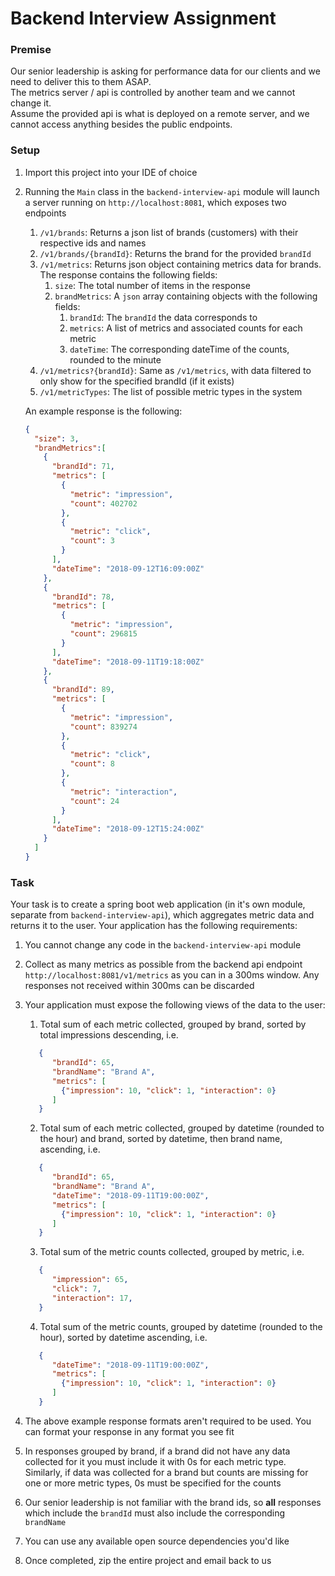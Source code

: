 # Backend Interview Assignment

### Premise
Our senior leadership is asking for performance data for our clients and we need to deliver this to them ASAP.  
The metrics server / api is controlled by another team and we cannot change it.  
Assume the provided api is what is deployed on a remote server, and we cannot access anything besides the public endpoints. 

### Setup
1. Import this project into your IDE of choice
2. Running the `Main` class in the `backend-interview-api` module will launch a server running on `http://localhost:8081`, 
which exposes two endpoints
   1. `/v1/brands`: Returns a json list of brands (customers) with their respective ids and names
   2. `/v1/brands/{brandId}`: Returns the brand for the provided `brandId`
   2. `/v1/metrics`: Returns json object containing metrics data for brands.  The response contains the following fields:
      1. `size`: The total number of items in the response
      2. `brandMetrics`: A `json` array containing objects with the following fields:
         1. `brandId`: The `brandId` the data corresponds to
         2. `metrics`: A list of metrics and associated counts for each metric
         3. `dateTime`: The corresponding dateTime of the counts, rounded to the minute
   3. `/v1/metrics?{brandId}`: Same as `/v1/metrics`, with data filtered to only show for the specified brandId (if it exists)
   4. `/v1/metricTypes`: The list of possible metric types in the system
        
   An example response is the following:
    ```json
    {
      "size": 3,
      "brandMetrics":[
        {
          "brandId": 71,
          "metrics": [
            {
              "metric": "impression",
              "count": 402702
            },
            {
              "metric": "click",
              "count": 3
            }
          ],
          "dateTime": "2018-09-12T16:09:00Z"
        },
        {
          "brandId": 78,
          "metrics": [
            {
              "metric": "impression",
              "count": 296815
            }
          ],
          "dateTime": "2018-09-11T19:18:00Z"
        },
        {
          "brandId": 89,
          "metrics": [
            {
              "metric": "impression",
              "count": 839274
            },
            {
              "metric": "click",
              "count": 8
            },
            {
              "metric": "interaction",
              "count": 24
            }
          ],
          "dateTime": "2018-09-12T15:24:00Z"
        }
      ]
    }
    ```

### Task
Your task is to create a spring boot web application (in it's own module, separate from `backend-interview-api`), 
which aggregates metric data and returns it to the user.  Your application has the following requirements:
  1. You cannot change any code in the `backend-interview-api` module
  2. Collect as many metrics as possible from the backend api endpoint `http://localhost:8081/v1/metrics` as you can in 
  a 300ms window.  Any responses not received within 300ms can be discarded
  
  2. Your application must expose the following views of the data to the user:
     1. Total sum of each metric collected, grouped by brand, sorted by total impressions descending, i.e.
     ```json
        {
           "brandId": 65,
           "brandName": "Brand A",
           "metrics": [
             {"impression": 10, "click": 1, "interaction": 0}
           ]
        }
     ```
     2. Total sum of each metric collected, grouped by datetime (rounded to the hour) and brand, sorted by datetime, then brand name, ascending, i.e.
     ```json
        {
           "brandId": 65,
           "brandName": "Brand A",
           "dateTime": "2018-09-11T19:00:00Z",
           "metrics": [
             {"impression": 10, "click": 1, "interaction": 0}
           ]
        }
     ```
     3. Total sum of the metric counts collected, grouped by metric, i.e.
     ```json
        {
           "impression": 65,
           "click": 7,
           "interaction": 17,
        }
     ```
     4. Total sum of the metric counts, grouped by datetime (rounded to the hour), sorted by datetime ascending, i.e.
     ```json
        {
           "dateTime": "2018-09-11T19:00:00Z",
           "metrics": [
             {"impression": 10, "click": 1, "interaction": 0}
           ]
        }
     ```
  3. The above example response formats aren't required to be used. You can format your response in any format you see fit 
  
  4. In responses grouped by brand, if a brand did not have any data collected for it you must include it with 0s for 
  each metric type.  Similarly, if data was collected for a brand but counts are missing for one or more metric types, 
  0s must be specified for the counts
   
  5. Our senior leadership is not familiar with the brand ids, so **all** responses which include the `brandId` must 
  also include the corresponding `brandName`
  
  6. You can use any available open source dependencies you'd like
  
  7. Once completed, zip the entire project and email back to us
  
